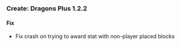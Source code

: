 ### Create: Dragons Plus 1.2.2

#### Fix

- Fix crash on trying to award stat with non-player placed blocks